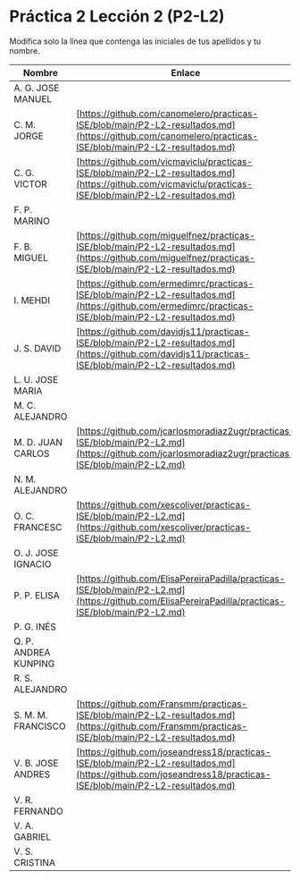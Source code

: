 # Práctica 2 Lección 2 (P2-L2)

Modifica solo la línea que contenga las iniciales de tus apellidos y tu nombre.

| Nombre       | Enlace                                                                   |
| --------------- | ---------------------------------------------------------- |
| A. G. JOSE MANUEL | <!--enlace-->                                                           |
| C. M. JORGE | [https://github.com/canomelero/practicas-ISE/blob/main/P2-L2-resultados.md](https://github.com/canomelero/practicas-ISE/blob/main/P2-L2-resultados.md)                                                           |
| C. G. VICTOR | [https://github.com/vicmaviclu/practicas-ISE/blob/main/P2-L2-resultados.md](https://github.com/vicmaviclu/practicas-ISE/blob/main/P2-L2-resultados.md) |
| F. P. MARINO | <!--enlace-->                                                           |
| F. B. MIGUEL | [https://github.com/miguelfnez/practicas-ISE/blob/main/P2-L2-resultados.md](https://github.com/miguelfnez/practicas-ISE/blob/main/P2-L2-resultados.md)                                                         |
| I. MEHDI | [https://github.com/ermedimrc/practicas-ISE/blob/main/P2-L2-resultados.md](https://github.com/ermedimrc/practicas-ISE/blob/main/P2-L2-resultados.md)   |
| J. S. DAVID | [https://github.com/davidjs11/practicas-ISE/blob/main/P2-L2-resultados.md](https://github.com/davidjs11/practicas-ISE/blob/main/P2-L2-resultados.md)
| L. U. JOSE MARIA | <!--enlace-->                                                           |
| M. C. ALEJANDRO | <!--enlace-->                                                           |
| M. D. JUAN CARLOS |[https://github.com/jcarlosmoradiaz2ugr/practicas-ISE/blob/main/P2-L2.md](https://github.com/jcarlosmoradiaz2ugr/practicas-ISE/blob/main/P2-L2.md)      |
| N. M. ALEJANDRO | <!--enlace-->                                                           |
| O. C. FRANCESC | [https://github.com/xescoliver/practicas-ISE/blob/main/P2-L2.md](https://github.com/xescoliver/practicas-ISE/blob/main/P2-L2.md)    |
| O. J. JOSE IGNACIO | <!--enlace-->                                                           |
| P. P. ELISA | [https://github.com/ElisaPereiraPadilla/practicas-ISE/blob/main/P2-L2.md](https://github.com/ElisaPereiraPadilla/practicas-ISE/blob/main/P2-L2.md)                                                           |
| P. G. INÉS | <!--enlace-->                                                           |
| Q. P. ANDREA KUNPING | <!--enlace-->                                                           |
| R. S. ALEJANDRO | <!--enlace-->                                                           |
| S. M. M. FRANCISCO | [https://github.com/Fransmm/practicas-ISE/blob/main/P2-L2-resultados.md](https://github.com/Fransmm/practicas-ISE/blob/main/P2-L2-resultados.md)                                                          |
| V. B. JOSE ANDRES | [https://github.com/joseandress18/practicas-ISE/blob/main/P2-L2-resultados.md](https://github.com/joseandress18/practicas-ISE/blob/main/P2-L2-resultados.md)                                                           |
| V. R. FERNANDO | <!--enlace-->                                                           |
| V. A. GABRIEL | <!--enlace-->                                                           |
| V. S. CRISTINA | <!--enlace-->                                                           |![image](https://github.com/user-attachments/assets/eea96a11-6416-4e6b-8bbc-72d75d6f3b48)
